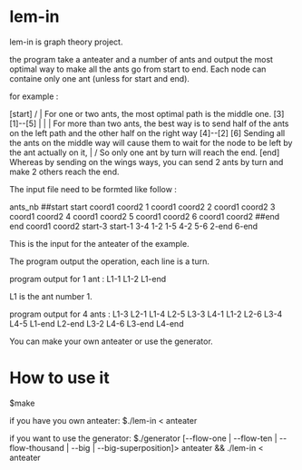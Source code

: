 # lem-in

lem-in is graph theory project.

the program take a anteater and a number of ants and output the most optimal way to make all the ants go from start to end.
Each node can containe only one ant (unless for start and end).

for example : 

  [start]
  /  |        For one or two ants, the most optimal path is the middle one.
[3] [1]--[5]
 |   |    |   For more than two ants, the best way is to send half of the ants on the left path and the other half on the right way
[4]--[2] [6]  Sending all the ants on the middle way will cause them to wait for the node to be left by the ant actually on it,
      | /     So only one ant by turn will reach the end.
    [end]     Whereas by sending on the wings ways, you can send 2 ants by turn and make 2 others reach the end.

         
The input file need to be formted like follow :

ants_nb
##start
start coord1 coord2
1 coord1 coord2
2 coord1 coord2
3 coord1 coord2
4 coord1 coord2
5 coord1 coord2
6 coord1 coord2
##end
end coord1 coord2
start-3
start-1
3-4
1-2
1-5
4-2
5-6
2-end
6-end

This is the input for the anteater of the example.

The program output the operation, each line is a turn.

program output for 1 ant : 
L1-1
L1-2
L1-end

L1 is the ant number 1.

program output for 4 ants : 
L1-3 L2-1
L1-4 L2-5 L3-3 L4-1
L1-2 L2-6 L3-4 L4-5
L1-end L2-end L3-2 L4-6
L3-end L4-end


You can make your own anteater or use the generator.

# How to use it

$make

if you have you own anteater:
$./lem-in < anteater

if you want to use the generator:
$./generator [--flow-one | --flow-ten | --flow-thousand | --big | --big-superposition]> anteater && ./lem-in < anteater


